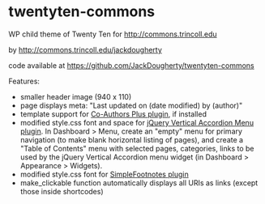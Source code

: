 # twentyten-commons
WP child theme of Twenty Ten for http://commons.trincoll.edu 

by http://commons.trincoll.edu/jackdougherty

code available at https://github.com/JackDougherty/twentyten-commons

Features:

- smaller header image (940 x 110)
- page displays meta: "Last updated on (date modified) by (author)"
- template support for [Co-Authors Plus plugin](https://wordpress.org/plugins/co-authors-plus), if installed
- modified style.css font and space for [jQuery Vertical Accordion Menu plugin](https://wordpress.org/plugins/jquery-vertical-accordion-menu/). In Dashboard > Menu, create an "empty" menu for primary navigation (to make blank horizontal listing of pages), and create a "Table of Contents" menu with selected pages, categories, links to be used by the jQuery Vertical Accordion menu widget (in Dashboard > Appearance > Widgets).
- modified style.css font for [SimpleFootnotes plugin](https://wordpress.org/plugins/simple-footnotes/)
- make_clickable function automatically displays all URIs as links (except those inside shortcodes) 
